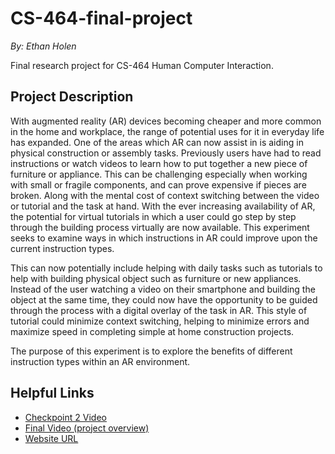 # CS-464-final-project


*By: Ethan Holen*


Final research project for CS-464 Human Computer Interaction.



## Project Description

With augmented reality (AR) devices becoming cheaper and more common in the home and workplace, the range of potential uses for it in everyday life has expanded. One of the areas which AR can now assist in is aiding in physical construction or assembly tasks. Previously users have had to read instructions or watch videos to learn how to put together a new piece of furniture or appliance. This can be challenging especially when working with small or fragile components, and can prove expensive if pieces are broken. Along with the mental cost of context switching between the video or tutorial and the task at hand. With the ever increasing availability of AR, the potential for virtual tutorials in which a user could go step by step through the building process virtually are now available. This experiment seeks to examine ways in which instructions in AR could improve upon the current instruction types.

This can now potentially include helping with daily tasks such as tutorials to help with building physical object such as furniture or new appliances. Instead of the user watching a video on their smartphone and building the object at the same time, they could now have the opportunity to be guided through the process with a digital overlay of the task in AR. This style of tutorial could minimize context switching, helping to minimize errors and maximize speed in completing simple at home construction projects.

The purpose of this experiment is to explore the benefits of different instruction types within an AR environment.





## Helpful Links

- [Checkpoint 2 Video](https://youtu.be/ZNP0AYPcdKY)
- [Final Video (project overview)]()
- [Website URL](website/index.html)


